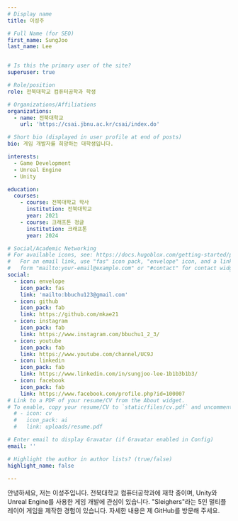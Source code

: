 ```yaml
---
# Display name
title: 이성주

# Full Name (for SEO)
first_name: SungJoo
last_name: Lee


# Is this the primary user of the site?
superuser: true

# Role/position
role: 전북대학교 컴퓨터공학과 학생

# Organizations/Affiliations
organizations:
  - name: 전북대학교
    url: 'https://csai.jbnu.ac.kr/csai/index.do'

# Short bio (displayed in user profile at end of posts)
bio: 게임 개발자를 희망하는 대학생입니다.

interests:
  - Game Development
  - Unreal Engine
  - Unity

education:
  courses:
    - course: 전북대학교 학사
      institution: 전북대학교
      year: 2021
    - course: 크래프톤 정글
      institution: 크래프톤
      year: 2024

# Social/Academic Networking
# For available icons, see: https://docs.hugoblox.com/getting-started/page-builder/#icons
#   For an email link, use "fas" icon pack, "envelope" icon, and a link in the
#   form "mailto:your-email@example.com" or "#contact" for contact widget.
social:
  - icon: envelope
    icon_pack: fas
    link: 'mailto:bbuchu123@gmail.com'
  - icon: github
    icon_pack: fab
    link: https://github.com/mkae21
  - icon: instagram
    icon_pack: fab
    link: https://www.instagram.com/bbuchu1_2_3/
  - icon: youtube
    icon_pack: fab
    link: https://www.youtube.com/channel/UC9J
  - icon: linkedin
    icon_pack: fab
    link: https://www.linkedin.com/in/sungjoo-lee-1b1b3b1b3/
  - icon: facebook
    icon_pack: fab
    link: https://www.facebook.com/profile.php?id=100007
# Link to a PDF of your resume/CV from the About widget.
# To enable, copy your resume/CV to `static/files/cv.pdf` and uncomment the lines below.
  # - icon: cv
  #   icon_pack: ai
  #   link: uploads/resume.pdf

# Enter email to display Gravatar (if Gravatar enabled in Config)
email: ''

# Highlight the author in author lists? (true/false)
highlight_name: false

---
```


안녕하세요, 저는 이성주입니다. 전북대학교 컴퓨터공학과에 재학 중이며, Unity와 Unreal Engine를 사용한 게임 개발에 관심이 있습니다. "Sleighers"라는 5인 멀티플레이어 게임을 제작한 경험이 있습니다. 자세한 내용은 제 GitHub를 방문해 주세요.
